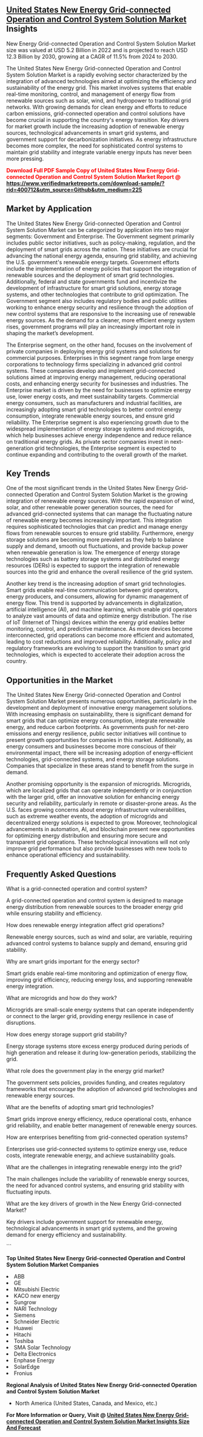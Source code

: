 <h2><a href="https://www.verifiedmarketreports.com/download-sample/?rid=400712&amp;utm_source=Github&amp;utm_medium=225" target="_blank">United States New Energy Grid-connected Operation and Control System Solution Market</a> Insights</h2><p>New Energy Grid-connected Operation and Control System Solution Market size was valued at USD 5.2 Billion in 2022 and is projected to reach USD 12.3 Billion by 2030, growing at a CAGR of 11.5% from 2024 to 2030.</p><p> <p>The United States New Energy Grid-connected Operation and Control System Solution Market is a rapidly evolving sector characterized by the integration of advanced technologies aimed at optimizing the efficiency and sustainability of the energy grid. This market involves systems that enable real-time monitoring, control, and management of energy flow from renewable sources such as solar, wind, and hydropower to traditional grid networks. With growing demands for clean energy and efforts to reduce carbon emissions, grid-connected operation and control solutions have become crucial in supporting the country's energy transition. Key drivers for market growth include the increasing adoption of renewable energy sources, technological advancements in smart grid systems, and government support for decarbonization initiatives. As energy infrastructure becomes more complex, the need for sophisticated control systems to maintain grid stability and integrate variable energy inputs has never been more pressing. <strong><p><span class=""><span style="color: #ff0000;"><strong>Download Full PDF Sample Copy of United States New Energy Grid-connected Operation and Control System Solution Market Report</strong> @ </span><a href="https://www.verifiedmarketreports.com/download-sample/?rid=400712&amp;utm_source=Github&amp;utm_medium=225" target="_blank">https://www.verifiedmarketreports.com/download-sample/?rid=400712&amp;utm_source=Github&amp;utm_medium=225</a></span></p></strong></p> <h2>Market by Application</h2> <p>The United States New Energy Grid-connected Operation and Control System Solution Market can be categorized by application into two major segments: Government and Enterprise. The Government segment primarily includes public sector initiatives, such as policy-making, regulation, and the deployment of smart grids across the nation. These initiatives are crucial for advancing the national energy agenda, ensuring grid stability, and achieving the U.S. government's renewable energy targets. Government efforts include the implementation of energy policies that support the integration of renewable sources and the deployment of smart grid technologies. Additionally, federal and state governments fund and incentivize the development of infrastructure for smart grid solutions, energy storage systems, and other technologies that contribute to grid optimization. The Government segment also includes regulatory bodies and public utilities working to enhance energy security and resilience through the adoption of new control systems that are responsive to the increasing use of renewable energy sources. As the demand for a cleaner, more efficient energy system rises, government programs will play an increasingly important role in shaping the market’s development.</p> <p>The Enterprise segment, on the other hand, focuses on the involvement of private companies in deploying energy grid systems and solutions for commercial purposes. Enterprises in this segment range from large energy corporations to technology firms specializing in advanced grid control systems. These companies develop and implement grid-connected solutions aimed at improving energy management, reducing operational costs, and enhancing energy security for businesses and industries. The Enterprise market is driven by the need for businesses to optimize energy use, lower energy costs, and meet sustainability targets. Commercial energy consumers, such as manufacturers and industrial facilities, are increasingly adopting smart grid technologies to better control energy consumption, integrate renewable energy sources, and ensure grid reliability. The Enterprise segment is also experiencing growth due to the widespread implementation of energy storage systems and microgrids, which help businesses achieve energy independence and reduce reliance on traditional energy grids. As private sector companies invest in next-generation grid technologies, the Enterprise segment is expected to continue expanding and contributing to the overall growth of the market.</p> <h2>Key Trends</h2> <p>One of the most significant trends in the United States New Energy Grid-connected Operation and Control System Solution Market is the growing integration of renewable energy sources. With the rapid expansion of wind, solar, and other renewable power generation sources, the need for advanced grid-connected systems that can manage the fluctuating nature of renewable energy becomes increasingly important. This integration requires sophisticated technologies that can predict and manage energy flows from renewable sources to ensure grid stability. Furthermore, energy storage solutions are becoming more prevalent as they help to balance supply and demand, smooth out fluctuations, and provide backup power when renewable generation is low. The emergence of energy storage technologies such as battery storage systems and distributed energy resources (DERs) is expected to support the integration of renewable sources into the grid and enhance the overall resilience of the grid system.</p> <p>Another key trend is the increasing adoption of smart grid technologies. Smart grids enable real-time communication between grid operators, energy producers, and consumers, allowing for dynamic management of energy flow. This trend is supported by advancements in digitalization, artificial intelligence (AI), and machine learning, which enable grid operators to analyze vast amounts of data and optimize energy distribution. The rise of IoT (Internet of Things) devices within the energy grid enables better monitoring, control, and predictive maintenance. As more devices become interconnected, grid operations can become more efficient and automated, leading to cost reductions and improved reliability. Additionally, policy and regulatory frameworks are evolving to support the transition to smart grid technologies, which is expected to accelerate their adoption across the country.</p> <h2>Opportunities in the Market</h2> <p>The United States New Energy Grid-connected Operation and Control System Solution Market presents numerous opportunities, particularly in the development and deployment of innovative energy management solutions. With increasing emphasis on sustainability, there is significant demand for smart grids that can optimize energy consumption, integrate renewable energy, and reduce carbon footprints. As governments push for net-zero emissions and energy resilience, public sector initiatives will continue to present growth opportunities for companies in this market. Additionally, as energy consumers and businesses become more conscious of their environmental impact, there will be increasing adoption of energy-efficient technologies, grid-connected systems, and energy storage solutions. Companies that specialize in these areas stand to benefit from the surge in demand.</p> <p>Another promising opportunity is the expansion of microgrids. Microgrids, which are localized grids that can operate independently or in conjunction with the larger grid, offer an innovative solution for enhancing energy security and reliability, particularly in remote or disaster-prone areas. As the U.S. faces growing concerns about energy infrastructure vulnerabilities, such as extreme weather events, the adoption of microgrids and decentralized energy solutions is expected to grow. Moreover, technological advancements in automation, AI, and blockchain present new opportunities for optimizing energy distribution and ensuring more secure and transparent grid operations. These technological innovations will not only improve grid performance but also provide businesses with new tools to enhance operational efficiency and sustainability.</p> <h2>Frequently Asked Questions</h2> <p>What is a grid-connected operation and control system?</p> <p>A grid-connected operation and control system is designed to manage energy distribution from renewable sources to the broader energy grid while ensuring stability and efficiency.</p> <p>How does renewable energy integration affect grid operations?</p> <p>Renewable energy sources, such as wind and solar, are variable, requiring advanced control systems to balance supply and demand, ensuring grid stability.</p> <p>Why are smart grids important for the energy sector?</p> <p>Smart grids enable real-time monitoring and optimization of energy flow, improving grid efficiency, reducing energy loss, and supporting renewable energy integration.</p> <p>What are microgrids and how do they work?</p> <p>Microgrids are small-scale energy systems that can operate independently or connect to the larger grid, providing energy resilience in case of disruptions.</p> <p>How does energy storage support grid stability?</p> <p>Energy storage systems store excess energy produced during periods of high generation and release it during low-generation periods, stabilizing the grid.</p> <p>What role does the government play in the energy grid market?</p> <p>The government sets policies, provides funding, and creates regulatory frameworks that encourage the adoption of advanced grid technologies and renewable energy sources.</p> <p>What are the benefits of adopting smart grid technologies?</p> <p>Smart grids improve energy efficiency, reduce operational costs, enhance grid reliability, and enable better management of renewable energy sources.</p> <p>How are enterprises benefiting from grid-connected operation systems?</p> <p>Enterprises use grid-connected systems to optimize energy use, reduce costs, integrate renewable energy, and achieve sustainability goals.</p> <p>What are the challenges in integrating renewable energy into the grid?</p> <p>The main challenges include the variability of renewable energy sources, the need for advanced control systems, and ensuring grid stability with fluctuating inputs.</p> <p>What are the key drivers of growth in the New Energy Grid-connected Market?</p> <p>Key drivers include government support for renewable energy, technological advancements in smart grid systems, and the growing demand for energy efficiency and sustainability.</p> ```</p><p><strong>Top United States New Energy Grid-connected Operation and Control System Solution Market Companies</strong></p><div data-test-id=""><p><li>ABB</li><li> GE</li><li> Mitsubishi Electric</li><li> KACO new energy</li><li> Sungrow</li><li> NARI Technology</li><li> Siemens</li><li> Schneider Electric</li><li> Huawei</li><li> Hitachi</li><li> Toshiba</li><li> SMA Solar Technology</li><li> Delta Electronics</li><li> Enphase Energy</li><li> SolarEdge</li><li> Fronius</li></p><div><strong>Regional Analysis of&nbsp;United States New Energy Grid-connected Operation and Control System Solution Market</strong></div><ul><li dir="ltr"><p dir="ltr">North America&nbsp;(United States, Canada, and Mexico, etc.)</p></li></ul><p><strong>For More Information or Query, Visit @&nbsp;</strong><strong><a href="https://www.verifiedmarketreports.com/product/new-energy-grid-connected-operation-and-control-system-solution-market/?utm_source=Github&amp;utm_medium=225" target="_blank">United States New Energy Grid-connected Operation and Control System Solution Market Insights Size And Forecast</a></strong></p></div>
